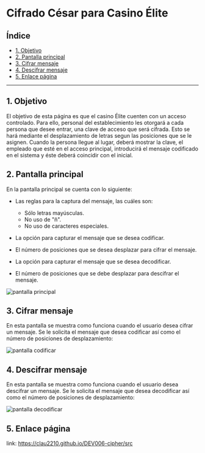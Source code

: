 # Cifrado César para Casino Élite

## Índice

* [1. Objetivo](#1-objetivo)
* [2. Pantalla principal](#2-pantalla-principal)
* [3. Cifrar mensaje](#3-cifrar-mensaje)
* [4. Descifrar mensaje](#4-descifrar-mensaje)
* [5. Enlace página](#4-enlace-página)

***

## 1. Objetivo

El objetivo de esta página es que el casino Élite cuenten con un acceso controlado. Para ello, personal del 
establecimiento les otorgará a cada persona que desee entrar, una clave de acceso que será cifrada. Esto se 
hará mediante el desplazamiento de letras segun las posiciones que se le asignen. Cuando la persona llegue al 
lugar, deberá mostrar la clave, el empleado que esté en el acceso principal, introducirá el mensaje codificado 
en el sistema y éste deberá coincidir con el inicial. 

## 2. Pantalla principal

En la pantalla principal se cuenta con lo siguiente:

* Las reglas para la captura del mensaje, las cuáles son:
  - Sólo letras mayúsculas.
  - No uso de "ñ".
  - No uso de caracteres especiales.

* La opción para capturar el mensaje que se desea codificar.
* El número de posiciones que se desea desplazar para cifrar el mensaje.
* La opción para capturar el mensaje que se desea decodificar.
* El número de posiciones que se debe desplazar para descifrar el mensaje.

![pantalla principal](https://user-images.githubusercontent.com/117471228/227306497-cfe4ec0f-a9fa-4ffb-b6c0-0b1c71a0cd36.jpg)


## 3. Cifrar mensaje

En esta pantalla se muestra como funciona cuando el usuario desea cifrar un mensaje. Se le solicita el mensaje que desea codificar
así como el número de posiciones de desplazamiento:

![pantalla codificar](https://user-images.githubusercontent.com/117471228/227306597-dd101fc6-aa72-4b82-9e6a-0510c12c485c.jpg)


## 4. Descifrar mensaje

En esta pantalla se muestra como funciona cuando el usuario desea descifrar un mensaje. Se le solicita el mensaje que desea decodificar
así como el número de posiciones de desplazamiento:

![pantalla decodificar](https://user-images.githubusercontent.com/117471228/227306712-32cfae53-37ad-42cd-9ad7-3a4d979f57f9.jpg)


## 5. Enlace página

link: https://clau2210.github.io/DEV006-cipher/src
